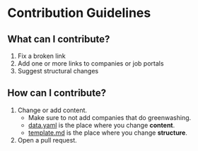 # Contribution Guidelines

## What can I contribute?

1. Fix a broken link
2. Add one or more links to companies or job portals
3. Suggest structural changes

## How can I contribute?

1. Change or add content.
    - Make sure to not add companies that do greenwashing.
    - [data.yaml](https://github.com/pogopaule/awesome-sustainability-jobs/blob/main/src/data.yaml) is the place where you change **content**.
    - [template.md](https://github.com/pogopaule/awesome-sustainability-jobs/blob/main/src/template.md) is the place where you change **structure**.
2. Open a pull request.
